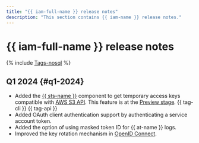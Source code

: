 ```yaml
---
title: "{{ iam-full-name }} release notes"
description: "This section contains {{ iam-name }} release notes."
---
```


# {{ iam-full-name }} release notes

{% include [Tags-nosql](../_includes/release-notes-tags-nosql.md) %}

## Q1 2024 {#q1-2024}

* Added the [{{ sts-name }}](./concepts/authorization/sts.md) component to get temporary access keys compatible with [AWS S3 API](../storage/s3/index.md). This feature is at the [Preview stage](../overview/concepts/launch-stages.md). {{ tag-cli }} {{ tag-api }}
* Added OAuth client authentication support by authenticating a service account token.
* Added the option of using masked token ID for {{ at-name }} logs.
* Improved the key rotation mechanism in [OpenID Connect](https://openid.net/).
